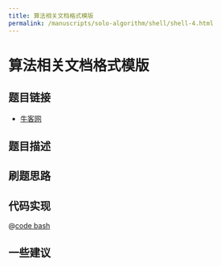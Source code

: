 ```yaml
---
title: 算法相关文档格式模版
permalink: /manuscripts/solo-algorithm/shell/shell-4.html
---
```

# 算法相关文档格式模版

## 题目链接

- [牛客网]()

## 题目描述

## 刷题思路

## 代码实现

@[code bash](@code/algorithm/shell/shell-4.sh)

## 一些建议
